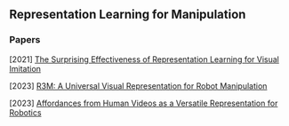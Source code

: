 ## Representation Learning for Manipulation

### Papers

[2021] [The Surprising Effectiveness of Representation Learning for Visual Imitation](https://arxiv.org/abs/2112.01511)

[2023] [R3M: A Universal Visual Representation for Robot Manipulation](https://arxiv.org/abs/2203.12601)

[2023] [Affordances from Human Videos as a Versatile Representation for Robotics](https://arxiv.org/abs/2304.08488)